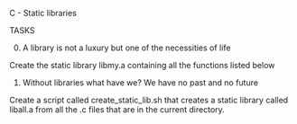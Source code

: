 C - Static libraries

TASKS

0. A library is not a luxury but one of the necessities of life

Create the static library libmy.a containing all the functions listed below

1. Without libraries what have we? We have no past and no future

Create a script called create_static_lib.sh that creates a static library called liball.a from all the .c files that are in the current directory.

